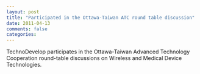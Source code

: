 ```yaml
---
layout: post
title: "Participated in the Ottawa-Taiwan ATC round table discussion"
date: 2011-04-13
comments: false
categories: 
---
```

<p>TechnoDevelop participates in the Ottawa-Taiwan Advanced Technology Cooperation round-table discussions on Wireless and Medical Device Technologies.</p>